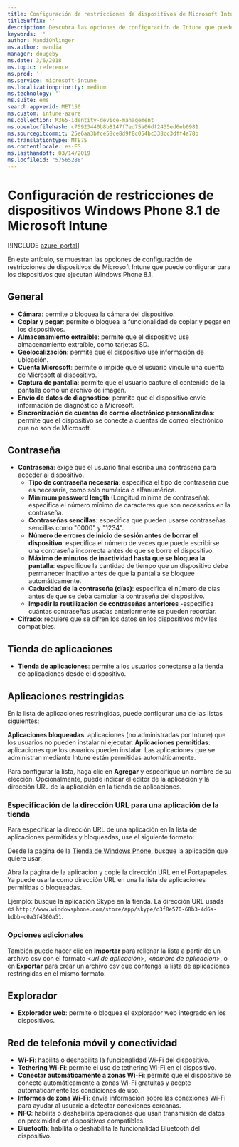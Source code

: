 ```yaml
---
title: Configuración de restricciones de dispositivos de Microsoft Intune para Windows Phone 8.1
titleSuffix: ''
description: Descubra las opciones de configuración de Intune que puede usar para controlar la funcionalidad y la configuración de los dispositivos que ejecutan Windows Phone 8.1.
keywords: ''
author: MandiOhlinger
ms.author: mandia
manager: dougeby
ms.date: 3/6/2018
ms.topic: reference
ms.prod: ''
ms.service: microsoft-intune
ms.localizationpriority: medium
ms.technology: ''
ms.suite: ems
search.appverid: MET150
ms.custom: intune-azure
ms.collection: M365-identity-device-management
ms.openlocfilehash: c75923440b8b8147f7ed75a06df2435ed6eb0981
ms.sourcegitcommit: 25e6aa3bfce58ce8d9f8c054bc338cc3dff4a78b
ms.translationtype: MTE75
ms.contentlocale: es-ES
ms.lasthandoff: 03/14/2019
ms.locfileid: "57565288"
---
```

# <a name="microsoft-intune-windows-phone-81-device-restriction-settings"></a>Configuración de restricciones de dispositivos Windows Phone 8.1 de Microsoft Intune

[!INCLUDE [azure_portal](./includes/azure_portal.md)]

En este artículo, se muestran las opciones de configuración de restricciones de dispositivos de Microsoft Intune que puede configurar para los dispositivos que ejecutan Windows Phone 8.1.


## <a name="general"></a>General

-   **Cámara**: permite o bloquea la cámara del dispositivo.
-   **Copiar y pegar**: permite o bloquea la funcionalidad de copiar y pegar en los dispositivos.
-   **Almacenamiento extraíble**: permite que el dispositivo use almacenamiento extraíble, como tarjetas SD.
-   **Geolocalización**: permite que el dispositivo use información de ubicación.
-   **Cuenta Microsoft**: permite o impide que el usuario vincule una cuenta de Microsoft al dispositivo.
-   **Captura de pantalla**: permite que el usuario capture el contenido de la pantalla como un archivo de imagen.
-   **Envío de datos de diagnóstico**: permite que el dispositivo envíe información de diagnóstico a Microsoft.
-   **Sincronización de cuentas de correo electrónico personalizadas**: permite que el dispositivo se conecte a cuentas de correo electrónico que no son de Microsoft.

## <a name="password"></a>Contraseña

-   **Contraseña**: exige que el usuario final escriba una contraseña para acceder al dispositivo.
    -   **Tipo de contraseña necesaria**: especifica el tipo de contraseña que es necesaria, como solo numérica o alfanumérica.
    -   **Minimum password length** (Longitud mínima de contraseña): especifica el número mínimo de caracteres que son necesarios en la contraseña.
    -   **Contraseñas sencillas**: especifica que pueden usarse contraseñas sencillas como "0000" y "1234".
    -   **Número de errores de inicio de sesión antes de borrar el dispositivo**: especifica el número de veces que puede escribirse una contraseña incorrecta antes de que se borre el dispositivo.
    -   **Máximo de minutos de inactividad hasta que se bloquea la pantalla**: especifique la cantidad de tiempo que un dispositivo debe permanecer inactivo antes de que la pantalla se bloquee automáticamente.
    -   **Caducidad de la contraseña (días)**: especifica el número de días antes de que se deba cambiar la contraseña del dispositivo.
    -   **Impedir la reutilización de contraseñas anteriores** -especifica cuántas contraseñas usadas anteriormente se pueden recordar.
-   **Cifrado**: requiere que se cifren los datos en los dispositivos móviles compatibles.

## <a name="app-store"></a>Tienda de aplicaciones

-   **Tienda de aplicaciones**: permite a los usuarios conectarse a la tienda de aplicaciones desde el dispositivo.

## <a name="restricted-apps"></a>Aplicaciones restringidas

En la lista de aplicaciones restringidas, puede configurar una de las listas siguientes:

**Aplicaciones bloqueadas**: aplicaciones (no administradas por Intune) que los usuarios no pueden instalar ni ejecutar.
**Aplicaciones permitidas**: aplicaciones que los usuarios pueden instalar. Las aplicaciones que se administran mediante Intune están permitidas automáticamente.

Para configurar la lista, haga clic en **Agregar** y especifique un nombre de su elección. Opcionalmente, puede indicar el editor de la aplicación y la dirección URL de la aplicación en la tienda de aplicaciones.

### <a name="how-to-specify-the-url-to-an-app-in-the-store"></a>Especificación de la dirección URL para una aplicación de la tienda

Para especificar la dirección URL de una aplicación en la lista de aplicaciones permitidas y bloqueadas, use el siguiente formato:

Desde la página de la [Tienda de Windows Phone](https://www.microsoft.com/store/apps/windows-phone), busque la aplicación que quiere usar.

Abra la página de la aplicación y copie la dirección URL en el Portapapeles. Ya puede usarla como dirección URL en una la lista de aplicaciones permitidas o bloqueadas.

Ejemplo: busque la aplicación Skype en la tienda. La dirección URL usada es `http://www.windowsphone.com/store/app/skype/c3f8e570-68b3-4d6a-bdbb-c0a3f4360a51`.



### <a name="additional-options"></a>Opciones adicionales

También puede hacer clic en **Importar** para rellenar la lista a partir de un archivo csv con el formato <*url de aplicación*>, <*nombre de aplicación*>, <app publisher> o en **Exportar** para crear un archivo csv que contenga la lista de aplicaciones restringidas en el mismo formato.


## <a name="browser"></a>Explorador

-   **Explorador web**: permite o bloquea el explorador web integrado en los dispositivos.

## <a name="cellular-and-connectivity"></a>Red de telefonía móvil y conectividad

-   **Wi-Fi**: habilita o deshabilita la funcionalidad Wi-Fi del dispositivo.
-   **Tethering Wi-Fi**: permite el uso de tethering Wi-Fi en el dispositivo.
-   **Conectar automáticamente a zonas Wi-Fi**: permite que el dispositivo se conecte automáticamente a zonas Wi-Fi gratuitas y acepte automáticamente las condiciones de uso.
-   **Informes de zona Wi-Fi**: envía información sobre las conexiones Wi-Fi para ayudar al usuario a detectar conexiones cercanas.
-   **NFC**: habilita o deshabilita operaciones que usan transmisión de datos en proximidad en dispositivos compatibles.
-   **Bluetooth**: habilita o deshabilita la funcionalidad Bluetooth del dispositivo.
